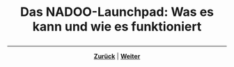 # <p align="center">Das NADOO-Launchpad: Was es kann und wie es funktioniert</p>
 

<!--
Fertigen Guide später (oder, wenn einfacher, direkt) inhaltlich logisch aufteilen und in die Platzhalter-READMEs übertragen // hier nur Einleitungstext + Kapitelübersicht // Ordnernamen / Überschriften / Aufteilung ggf. anpassen - sind alles nur Vorschläge;


Mögliche Inhalte / zu beantwortende Fragen:


1) Was ist das NADOO-Launchpad?


2) Wie installiere ich das NADOO-Launchpad?

-> hier Einleitungen aus dem Launchpad-README per Copy/Paste erneut einfügen


3) Welche Funktionen/Komponenten hat das NADOO-Launchpad und welchen Zweck erfüllen sie?

-> ggf. hier auch die Zielgruppe angeben - *für wen* wird der Zweck erfüllt?


4) Wie nutze ich die einzelnen Funktionen des NADOO-Launchpads?

-> wichtig ist, dass die Funktionen nicht nur aufgelistet und erklärt wird, wofür/für wen sie sind, sondern auch, WIE man diese dann richtig anwendet
-> hier sollte die Funktion der Zeiterfassung aufgenommen und umfassend erklärt werden


5) idealerweise zum jeweiligen Inhalt passende Screenshots der Benutzeroberfläche integrieren, um den Guide verständlicher und "verdaulicher" zu machen

-->

---

<p align="center">
<a href="/docs/01-organisation/01-zeiterfassung/README.md"><strong>Zurück</strong></a> | <a href="/docs/01-organisation/02-zeit_und_ausbildungsnachweise/README.md"><strong>Weiter</strong></a>
</p>